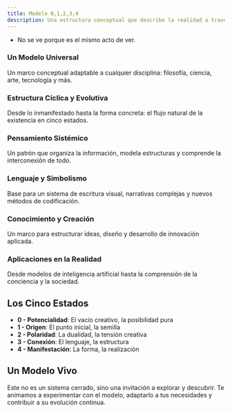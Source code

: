 ```yaml
---
title: Modelo 0,1,2,3,4
description: Una estructura conceptual que describe la realidad a través de cinco estados fundamentales
---
```


- No se ve porque es el mismo acto de ver.

<section class="grid mb-5">
<article>

### Un Modelo Universal
Un marco conceptual adaptable a cualquier disciplina: filosofía, ciencia, arte, tecnología y más.

</article>
<article>

### Estructura Cíclica y Evolutiva
Desde lo inmanifestado hasta la forma concreta: el flujo natural de la existencia en cinco estados.

</article>
<article>

### Pensamiento Sistémico
Un patrón que organiza la información, modela estructuras y comprende la interconexión de todo.

</article>
<article>

### Lenguaje y Simbolismo
Base para un sistema de escritura visual, narrativas complejas y nuevos métodos de codificación.

</article>
<article>

### Conocimiento y Creación
Un marco para estructurar ideas, diseño y desarrollo de innovación aplicada.

</article>
<article>

### Aplicaciones en la Realidad
Desde modelos de inteligencia artificial hasta la comprensión de la conciencia y la sociedad.

</article>
</section>

## Los Cinco Estados

* **0 - Potencialidad**: El vacío creativo, la posibilidad pura
* **1 - Origen**: El punto inicial, la semilla
* **2 - Polaridad**: La dualidad, la tensión creativa
* **3 - Conexión**: El lenguaje, la estructura
* **4 - Manifestación**: La forma, la realización

## Un Modelo Vivo

Este no es un sistema cerrado, sino una invitación a explorar y descubrir. Te animamos a experimentar con el modelo, adaptarlo a tus necesidades y contribuir a su evolución continua.
